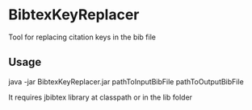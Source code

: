 # BibtexKeyReplacer
Tool for replacing citation keys in the bib file

## Usage
java -jar BibtexKeyReplacer.jar pathToInputBibFile pathToOutputBibFile

It requires jbibtex library at classpath or in the lib folder 
